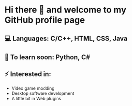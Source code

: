 # Hi there 👋 and welcome to my GitHub profile page
## 💻 Languages: C/C++, HTML, CSS, Java
## 🔭 To learn soon: Python, C#
## ⚡ Interested in:
- Video game modding
- Desktop software development
- A little bit in Web plugins
<!--
**KonstantinosTourtsakis/KonstantinosTourtsakis** is a ✨ _special_ ✨ repository because its `README.md` (this file) appears on your GitHub profile.

Here are some ideas to get you started:

- 🔭 I’m currently working on ...
- 🌱 I’m currently learning ...
- 👯 I’m looking to collaborate on ...
- 🤔 I’m looking for help with ...
- 💬 Ask me about ...
- 📫 How to reach me: ...
- 😄 Pronouns: ...
- ⚡ Fun fact: ...
-->
